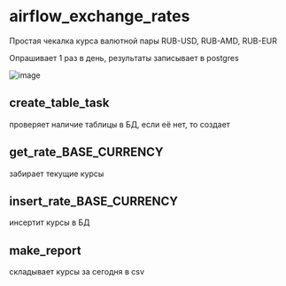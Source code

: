 # airflow_exchange_rates

Простая чекалка курса валютной пары RUB-USD, RUB-AMD, RUB-EUR

Опрашивает 1 раз в день, результаты записывает в postgres

![image](https://user-images.githubusercontent.com/37380865/197357102-15e59257-c4b4-4506-93e2-8584561e0786.png)

## create_table_task 
проверяет наличие таблицы в БД, если её нет, то создает

## get_rate_BASE_CURRENCY 
забирает текущие курсы 

## insert_rate_BASE_CURRENCY 
инсертит курсы в БД

## make_report 
складывает курсы за сегодня в csv
